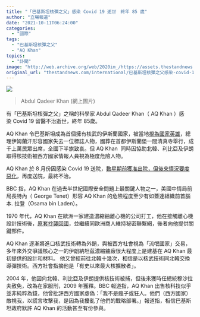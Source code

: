 ```yaml
---
title: "「巴基斯坦核彈之父」感染 Covid 19 逝世　終年 85 歲"
author: "立場報道"
date: "2021-10-11T06:24:00"
categories:
  - "國際"
tags:
  - "巴基斯坦核彈之父"
  - "AQ Khan"
topics:
  - "訃聞"
image: "http://web.archive.org/web/2020im_/https://assets.thestandnews.com/media/photos/AQ.png"
original_url: "thestandnews.com/international/巴基斯坦核彈之父感染-covid-19-逝世-終年-85-歲"
---
```

![](http://web.archive.org/web/2020im_/https://assets.thestandnews.com/media/photos/AQ.png)
> Abdul Qadeer Khan (網上圖片)

有「巴基斯坦核彈之父」之稱的科學家 Abdul Qadeer Khan（ AQ Khan ）感染 Covid 19 留醫不治逝世，終年 85歲。

AQ Khan 令巴基斯坦成為首個擁有核武的伊斯蘭國家，被當地[視為國家英雄](http://web.archive.org/web/20211229081815/https://www.bbc.co.uk/news/world-asia-58861473)，總理伊姆蘭汗形容國家失去一位標誌人物，國葬在首都伊斯蘭堡一間清真寺舉行，成千上萬民眾出席，全國下半旗致哀。但 AQ Khan  同時因協助北韓、利比亞及伊朗取得核技術被西方國家情報人員視為極度危險人物。

AQ Khan 於 8 月份因感染 Covid 19 送院，[數星期前獲准出院，但後來情況要度惡化](http://web.archive.org/web/20211229081815/https://www.aljazeera.com/news/2021/10/10/father-of-pakistans-nuclear-programme-aq-khan-dies-state-run)，再度送院，最終不治。

BBC 指，AQ Khan 在過去半世紀國際安全問題上最關鍵人物之一，美國中情局前局長特內（ George Tenet）形容 AQ Khan 的危險程度至少有如蓋達組織前首腦本. 拉登（Osama bin Laden）。

1970 年代，AQ Khan 在歐洲一家建造濃縮鈾離心機的公司打工，他在接觸離心機設計技術後，[原套抄襲回國](http://web.archive.org/web/20211229081815/https://www.bbc.co.uk/news/world-asia-58857827)，並繼續同歐洲商人維持秘密聯繫網，後者向他提供關鍵部件。

AQ Khan 逐漸將進口核武技術轉為外銷，與被西方社會視為「流氓國家」交易，多年來外交爭議核心之一的伊朗納坦茲濃縮鈾廠很大程度上是建基在 AQ Khan 最初提供的設計和材料。 他又曾經前往北韓十幾次，相信是以核武技術同北韓交換導彈技術。西方社會指摘他是「有史以來最大核擴散者」。

2004 年，他因向北韓、利比亞及伊朗提供核技術被捕，但後來獲時任總統穆沙拉夫赦免，改為在家服刑，2009 年獲釋。BBC 報道指，AQ Khan 出售核科技似乎並非純粹為錢，他曾批評西方國家虛偽：「我不是瘋子或狂人。他們（西方國家）敵視我，以謊言攻擊我，是因為我擾亂了他們的戰略部署。」報道指，相信巴基斯坦政府默許 AQ Khan 的活動甚至有份參與。